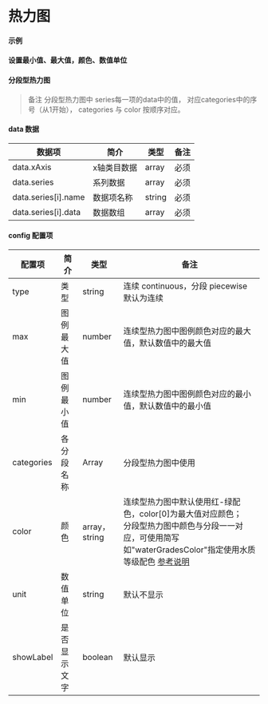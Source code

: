 # 热力图

#### 示例
<vuep template="#simple"></vuep>

<script v-pre type="text/x-template" id="simple">
<template>
    <p-heatmap 
        :data="data" 
        style="width: 500px; height: 600px;"
    ></p-heatmap>
</template>

<script>
  export default {
    data () {
      return {
        data: {
           xAxis: ['2015年', '2016年', '2017年', '2018年', '2019年'],
           series: [
               { name: '广州市', data: [100, 120, 140, 200, 300] },
               { name: '广州市', data: [100, 130, 140, 200, 300] },
               { name: '广州市', data: [400, 120, 140, 200, 300] },
               { name: '广州市', data: [100, 120, 140, 200, 300] },
               { name: '广州市', data: [200, 120, 140, 200, 300] },
               { name: '广州市', data: [100, 120, 140, 200, 300] },
               { name: '广州市', data: [100, 120, 140, 200, 300] },
               { name: '广州市', data: [100, 120, 140, 200, 300] },
               { name: '广州市', data: [100, 125, 140, 200, 300] },
               { name: '广州市', data: [100, 120, 140, 200, 300] },
               { name: '广州市', data: [100, 120, 120, 200, 300] }
           ]
        }
      }
    }
  }
</script>
</script>

#### 设置最小值、最大值，颜色、数值单位
<vuep template="#simple_1"></vuep>

<script v-pre type="text/x-template" id="simple_1">
<template>
    <p-heatmap 
        :data="data" 
        :config="{
            min: 0,
            max: 300,
            color: ['#f00', '#fff'],
            unit: 'mg/m³'
        }"
        style="width: 500px; height: 600px;"
    ></p-heatmap>
</template>

<script>
  export default {
    data () {
      return {
        data: {
           xAxis: ['2015年', '2016年', '2017年', '2018年', '2019年'],
           series: [
               { name: '广州市', data: [100, 120, 140, 200, 300] },
               { name: '广州市', data: [100, 30, 140, 200, 300] },
               { name: '广州市', data: [400, 120, 140, 200, 300] },
               { name: '广州市', data: [100, 120, 140, 200, 300] },
               { name: '广州市', data: [0, 120, 140, 200, 300] },
               { name: '广州市', data: [100, 120, 140, 200, 300] },
               { name: '广州市', data: [100, 120, 140, 200, 300] },
               { name: '广州市', data: [100, 120, 140, 200, 300] },
               { name: '广州市', data: [100, 5, 140, 200, 300] },
               { name: '广州市', data: [100, 120, 140, 200, 300] },
               { name: '广州市', data: [100, 120, 0, 200, 300] }
           ]
        }
      }
    }
  }
</script>
</script>

#### 分段型热力图
> 备注 分段型热力图中 series每一项的data中的值， 对应categories中的序号（从1开始）， categories 与 color 按顺序对应。

<vuep template="#simple_2"></vuep>

<script v-pre type="text/x-template" id="simple_2">
<template>
    <p-heatmap 
        :data="data" 
        :config="{
           type: 'piecewise',
           categories: ['Ⅰ类', 'Ⅱ类', 'Ⅲ类', 'Ⅳ类', 'Ⅴ类', '劣Ⅴ类'],
           color: 'waterGradesColor'
        }"
        style="width: 500px; height: 600px;"
    ></p-heatmap>
</template>

<script>
  export default {
    data () {
      return {
        data: {
           xAxis: ['2015年', '2016年', '2017年', '2018年', '2019年'],
           series: [
               { name: '广州市', data: [1, 2, 3, 4, 5] },
               { name: '深圳市', data: [1, 2, 3, 4, 5] },
               { name: '东莞市', data: [1, 6, 3, 4, 5] },
               { name: '广州市', data: [1, 2, 3, 4, 5] },
               { name: '广州市', data: [3, 2, 3, 4, 5] },
               { name: '广州市', data: [3, 2, 3, 4, 5] },
               { name: '广州市', data: [1, 2, 3, 4, 5] },
               { name: '广州市', data: [1, 2, 3, 4, 5] },
               { name: '广州市', data: [1, 2, 3, 4, 5] },
               { name: '中山市', data: [6, 2, 3, 4, 5] }
           ]
        }
      }
    }
  }
</script>
</script>

#### data 数据

| 数据项 | 简介 | 类型 | 备注 |
| --- | --- | --- | --- |
| data.xAxis | x轴类目数据 | array | 必须 |
| data.series | 系列数据 | array | 必须 |
| data.series[i].name | 数据项名称 | string | 必须 |
| data.series[i].data | 数据数组 | array | 必须 |

#### config 配置项

| 配置项 | 简介 | 类型 | 备注 |
| --- | --- | --- | --- |
| type | 类型 | string | 连续 continuous，分段 piecewise 默认为连续 |
| max | 图例最大值 | number | 连续型热力图中图例颜色对应的最大值，默认数值中的最大值 |
| min | 图例最小值 | number | 连续型热力图中图例颜色对应的最小值，默认数值中的最小值 |
| categories | 各分段名称 | Array | 分段型热力图中使用
| color | 颜色 | array，string | 连续型热力图中默认使用红-绿配色，color[0]为最大值对应颜色；<br/>分段型热力图中颜色与分段一一对应，可使用简写如"waterGradesColor"指定使用水质等级配色 [参考说明](/color)|
| unit | 数值单位 | string | 默认不显示 |
| showLabel | 是否显示文字 | boolean | 默认显示 |

